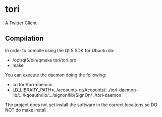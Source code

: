 tori
====

A Twitter Client

## Compilation

In order to compile using the Qt 5 SDK for Ubuntu do:

- /opt/qt5/bin/qmake tori/tori.pro
- make

You can execute the daemon doing the following:

- cd tori/tori-daemon
- LD_LIBRARY_PATH=../accounts-qt/Accounts/:../tori-daemon-lib/:../kqoauth/lib/:../signon/lib/SignOn/ ./tori-daemon

The project does not yet install the software in the correct locaitons so DO NOT do make install.
